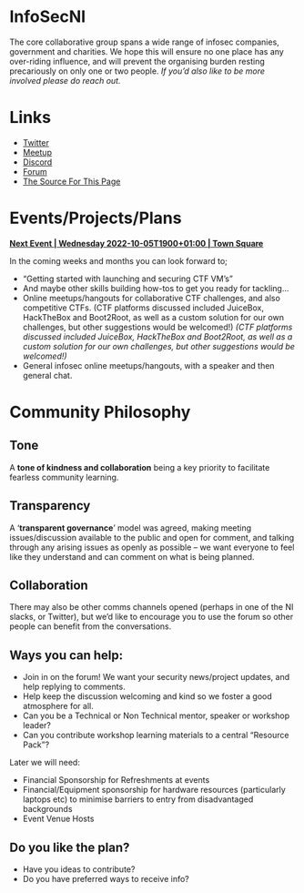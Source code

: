 # InfoSecNI

The core collaborative group spans a wide range of infosec companies, government and charities. We hope this will ensure no one place has any over-riding influence, and will prevent the organising burden resting precariously on only one or two people. *If you’d also like to be more involved please do reach out.*

# Links

* [Twitter](https://twitter.com/infosecni)
* [Meetup](https://www.meetup.com/infosec-ni/)
* [Discord](https://discord.gg/n9bBJ7E)
* [Forum](https://discourse.farsetlabs.org.uk/c/events/infosecni/9)
* [The Source For This Page](https://github.com/FarsetLabs/InfoSecNI)

# Events/Projects/Plans

[**Next Event | Wednesday 2022-10-05T1900+01:00 | Town Square**](https://www.meetup.com/infosec-ni/events/288802098)

In the coming weeks and months you can look forward to;
*	“Getting started with launching and securing CTF VM’s”
*	And maybe other skills building how-tos to get you ready for tackling…
*	Online meetups/hangouts for collaborative CTF challenges, and also competitive CTFs.
(CTF platforms discussed included JuiceBox, HackTheBox and Boot2Root, as well as a custom solution for our own challenges, but other suggestions would be welcomed!)
	*(CTF platforms discussed included JuiceBox, HackTheBox and Boot2Root, as well as a custom solution for our own challenges, but other suggestions would be welcomed!)*
*	General infosec online meetups/hangouts, with a speaker and then general chat.

# Community Philosophy 

## Tone 

A **tone of kindness and collaboration** being a key priority to facilitate fearless community learning.

## Transparency 

A ‘**transparent governance**’ model was agreed, making meeting issues/discussion available to the public and open for comment, and talking through any arising issues as openly as possible – we want everyone to feel like they understand and can comment on what is being planned.

## Collaboration

There may also be other comms channels opened (perhaps in one of the NI slacks, or Twitter), but we’d like to encourage you to use the forum so other people can benefit from the conversations.

## Ways you can help:
*	Join in on the forum! We want your security news/project updates, and help replying to comments.
*	Help keep the discussion welcoming and kind so we foster a good atmosphere for all.
*	Can you be a Technical or Non Technical mentor, speaker or workshop leader?
*	Can you contribute workshop learning materials to a central “Resource Pack”?

Later we will need:
*	Financial Sponsorship for Refreshments at events
*	Financial/Equipment sponsorship for hardware resources (particularly laptops etc) to minimise barriers to entry from disadvantaged backgrounds
*	Event Venue Hosts

## Do you like the plan?
* Have you ideas to contribute?
* Do you have preferred ways to receive info?




